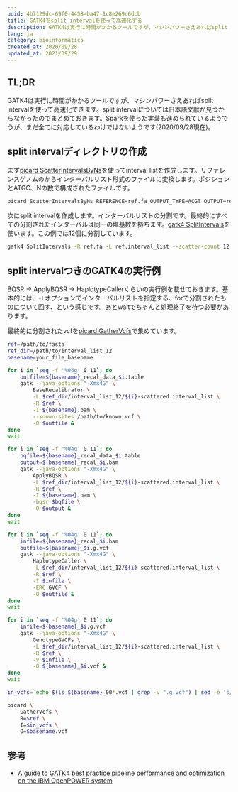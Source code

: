 ```yaml
---
uuid: 4b7129dc-69f0-4458-ba47-1c8e269c6dcb
title: GATK4をsplit intervalを使って高速化する
description: GATK4は実行に時間がかかるツールですが、マシンパワーさえあればsplit intervalを使って高速化できます。interval listについては日本語文献が見つからなかったのでまとめておきます。
lang: ja
category: bioinformatics
created_at: 2020/09/28
updated_at: 2021/09/29
---
```


## TL;DR

GATK4は実行に時間がかかるツールですが、マシンパワーさえあればsplit intervalを使って高速化できます。split intervalについては日本語文献が見つからなかったのでまとめておきます。Sparkを使った実装も進められているようでうが、まだ全てに対応しているわけではないようです(2020/09/28現在)。

## split intervalディレクトリの作成

まず[picard ScatterIntervalsByNs](https://gatk.broadinstitute.org/hc/en-us/articles/360037430591-ScatterIntervalsByNs-Picard-)を使ってinterval listを作成します。リファレンスゲノムのからインターバルリスト形式のファイルに変換します。ポジションとATGC、Nの数で構成されたファイルです。

```bash
picard ScatterIntervalsByNs REFERENCE=ref.fa OUTPUT_TYPE=ACGT OUTPUT=ref.interval_list
```

次にsplit intervalを作成します。インターバルリストの分割です。最終的にすべての分割されたインターバルは同一の塩基数を持ちます。[gatk4 SplitIntervals](https://gatk.broadinstitute.org/hc/en-us/articles/360036899592-SplitIntervals)を使います。この例では12個に分割しています。

```bash
gatk4 SplitIntervals -R ref.fa -L ref.interval_list --scatter-count 12 -O interval_list_12
```

## split intervalつきのGATK4の実行例

BQSR -> ApplyBQSR -> HaplotypeCallerくらいの実行例を載せておきます。基本的には、`-L`オプションでインターバルリストを指定する、forで分割されたものについて回す、という感じです。あとwaitでちゃんと処理終了を待つ必要があります。

最終的に分割されたvcfを[picard GatherVcfs](https://gatk.broadinstitute.org/hc/en-us/articles/360037422071-GatherVcfs-Picard-)で集めています。

```bash
ref=/path/to/fasta
ref_dir=/path/to/interval_list_12
basename=your_file_basename

for i in `seq -f '%04g' 0 11`; do
    outfile=${basename}_recal_data_$i.table
    gatk --java-options "-Xmx4G" \
        BaseRecalibrator \
        -L $ref_dir/interval_list_12/${i}-scattered.interval_list \
        -R $ref \
        -I ${basename}.bam \
        --known-sites /path/to/known.vcf \
        -O $outfile & 
done
wait

for i in `seq -f '%04g' 0 11`; do
    bqfile=${basename}_recal_data_$i.table
    output=${basename}_recal_$i.bam
    gatk --java-options "-Xmx4G" \
        ApplyBQSR \
        -L $ref_dir/interval_list_12/${i}-scattered.interval_list \
        -R $ref \
        -I ${basename}.bam \
        -bqsr $bqfile \
        -O $output & 
done
wait

for i in `seq -f '%04g' 0 11`; do
    infile=${basename}_recal_$i.bam
    outfile=${basename}_$i.g.vcf
    gatk --java-options "-Xmx4G" \
        HaplotypeCaller \
        -L $ref_dir/interval_list_12/${i}-scattered.interval_list \
        -R $ref \
        -I $infile \
        -ERC GVCF \
        -O $outfile & 
done
wait

for i in `seq -f '%04g' 0 11`; do
    infile=${basename}_$i.g.vcf
    gatk --java-options "-Xmx4G" \
        GenotypeGVCFs \
        -L $ref_dir/interval_list_12/${i}-scattered.interval_list \
        -R $ref \
        -V $infile \
        -O ${basename}_$i.vcf & 
done
wait

in_vcfs=`echo $(ls ${basename}_00*.vcf | grep -v ".g.vcf") | sed -e 's/ / I=/g'`

picard \
    GatherVcfs \
    R=$ref \
    I=$in_vcfs \
    O=$basename.vcf
```

## 参考

- [A guide to GATK4
  best practice pipeline
  performance and
  optimization on the IBM
  OpenPOWER system](https://www.ibm.com/downloads/cas/ZJQD0QAL)
